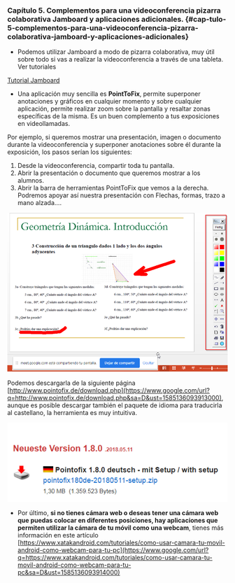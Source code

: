 ### Capítulo 5\. Complementos para una videoconferencia pizarra colaborativa Jamboard y aplicaciones adicionales. {#cap-tulo-5-complementos-para-una-videoconferencia-pizarra-colaborativa-jamboard-y-aplicaciones-adicionales}

*   Podemos utilizar Jamboard a modo de pizarra colaborativa, muy útil sobre todo si vas a realizar la videoconferencia a través de una tableta. Ver tutoriales

[Tutorial Jamboard](https://www.google.com/url?q=https://www.youtube.com/playlist?list%3DPLnVD0pPf7Gn9WgPQzy0F4_63l7_Jj9pnM&sa=D&ust=1585136093912000)

*   Una aplicación muy sencilla es **PointToFix**, permite superponer anotaciones y gráficos en cualquier momento y sobre cualquier aplicación, permite realizar zoom sobre la pantalla y resaltar zonas específicas de la misma. Es un buen complemento a tus exposiciones en videollamadas.

Por ejemplo, si queremos mostrar una presentación, imagen o documento durante la videoconferencia y superponer anotaciones sobre él durante la exposición, los pasos serían los siguientes:

1.  Desde la videoconferencia, compartir toda tu pantalla.
2.  Abrir la presentación o documento que queremos mostrar a los alumnos.
3.  Abrir la barra de herramientas PointToFix que vemos a la derecha. Podremos apoyar así nuestra presentación con Flechas, formas, trazo a mano alzada….

![](images/m4image17.png)

Podemos descargarla de la siguiente página [http://www.pointofix.de/download.php](https://www.google.com/url?q=http://www.pointofix.de/download.php&sa=D&ust=1585136093913000), aunque es posible descargar también el paquete de idioma para traducirla al castellano, la herramienta es muy intuitiva.

![](images/m4image26.png)

*   Por último, **si no tienes cámara web o deseas tener una cámara web que puedas colocar en diferentes posiciones, hay aplicaciones que permiten utilizar la cámara de tu móvil como una webcam**,  tienes más información en este  artículo [https://www.xatakandroid.com/tutoriales/como-usar-camara-tu-movil-android-como-webcam-para-tu-pc](https://www.google.com/url?q=https://www.xatakandroid.com/tutoriales/como-usar-camara-tu-movil-android-como-webcam-para-tu-pc&sa=D&ust=1585136093914000)